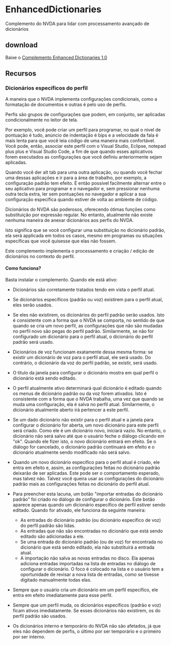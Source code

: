 # EnhancedDictionaries
Complemento do NVDA para lidar com processamento avançado de
dicionários

## download
Baixe o [Complemento Enhanced Dictionaries 1.0](/releases/latest)

## Recursos

### Dicionários específicos do perfil
A maneira que o NVDA implementa configurações condicionais, como a
formatação de documentos e outras é pelo uso de perfis.

Perfis são grupos de configurações que podem, em conjunto, ser aplicadas
condicionalmente no leitor de tela.

Por exemplo, você pode criar um perfil para programar, no qual o nível
de pontuação é tudo, anúncio de indentação é bips e a velocidade da fala
é mais lenta para que você leia código de uma maneira mais confortável.
Você pode, então, associar este perfil com o Visual Studio, Eclipse, notepad plus plus
e Visual Studio Code, a fim de que quando esses aplicativos forem executados as configurações
que você definiu anteriormente sejam aplicadas.

Quando você der alt tab para uma outra aplicação, ou quando você fechar
uma dessas aplicações e ir para a área de trabalho, por exemplo, a
configuração padrão tem efeito. É então possível facilmente alternar
entre o seu aplicativo para programar e o navegador e, sem pressionar
nenhuma outra tecla extra, ler sem pontuações no navegador e aplicar a
sua configuração específica quando estiver de volta ao ambiente de código.

Dicionários do NVDA são poderosos, oferecendo ótimas funções como
substituição por expressão regular. No entanto, atualmente não existe
nenhuma maneira de anexar dicionários aos perfis do NVDA.

Isto significa que se você configurar uma substituição no dicionário padrão, ela será applicada em todos os casos, mesmo em programas ou
situações específicas que você quisesse que elas não fossem.

Este complemento implementa o processamento e criação / edição de dicionários no contexto do perfil.

#### Como funciona?

Basta instalar o complemento. Quando ele está ativo:

* Dicionários são corretamente tratados tendo em vista o perfil atual.
* Se dicionários específicos (padrão ou voz) existirem para o perfil
atual, eles serão usados.
* Se eles não existirem, os dicionários do perfil padrão serão usados.
Isto é consistente com a forma que o NVDA se comporta, no sentido de que
quando se cria um novo perfil, as configurações que não são mudadas no
perfil novo são pegas do perfil padrão. Similarmente, se não for configurado um dicionário para o perfil atual,
o dicionário do perfil padrão será usado.
* Dicionários de voz funcionam exatamente dessa mesma forma: se existir
um dicionário de voz para o perfil atual, ele será usado. Do
contrário, o dicionário da voz do perfil padrão, se existir, será usado.
* O título da janela para configurar o dicionário mostra em qual perfil
o dicionário está sendo editado.
* O perfil atualmente ativo determinará qual dicionário é
editado quando os menus de dicionário padrão ou da voz forem ativados.
Isto é consistente com a forma que o NVDA trabalha, uma vez que quando
se muda uma configuração, ela é salva no perfil atual. Similarmente, o
dicionário atualmente aberto irá pertencer a este perfil.
* Se um dado dicionário não existir para o perfil atual e a janela para
configurar o dicionário for aberta, um novo dicionário para este perfil será criado. Como ele é um dicionário novo, iniciará vazio.
No entanto, o dicionário não será salvo até que o usuário feche o diálogo clicando em "ok". Quando ele fizer isto, o novo dicionário
entrará em efeito. Se o diálogo for cancelado, o dicionário padrão
continuará em efeito e o dicionário atualmente sendo modificado não será salvo.
* Quando um novo dicionário específico para o perfil atual é criado,
ele entra em efeito e, assim, as configurações feitas no dicionário padrão
deixarão de ser aplicadas. Este pode ser o comportamento esperado, mas
talvez não. Talvez você queira usar as configurações do dicionário
padrão mais as configurações feitas no dicionário do perfil atual.
* Para preencher esta lacuna, um botão "importar entradas do dicionário
padrão" foi criado no diálogo de configurar o dicionário.
Este botão aparece apenas quando um dicionário específico de perfil
estiver sendo editado. Quando for ativado, ele funciona da seguinte
maneira:

    - As entradas do dicionário padrão (ou dicionário específico de voz) do perfil padrão são lidas.
    - As entradas que não são encontradas no dicionário que está sendo editado são adicionadas a ele.
    - Se uma entrada do dicionário padrão (ou de voz) for encontrada no dicionário que está sendo editado, ela não substituirá a entrada atual.
    - A importação não salva as novas entradas no disco. Ela apenas adiciona entradas importadas na lista de entradas
    no diálogo de configurar o dicionário. O foco é colocado na lista e o usuário tem a oportunidade de revisar a nova lista de entradas, como se tivesse digitado
    manualmente todas elas.

* Sempre que o usuário cria um dicionário em um perfil específico, ele
entra em efeito imediatamente para esse perfil.
* Sempre que um perfil muda, os dicionários específicos (padrão e voz) ficam ativos imediatamente. Se esses dicionários não existirem,
os do perfil padrão são usados.
* Os dicionários interno e temporário do NVDA não são afetados, já que eles não dependem de perfis, o último por ser temporário e o primeiro por ser interno.
